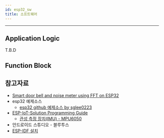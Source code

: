 ```yaml
---
id: esp32_sw
title: 소프트웨어
---
```

---

## Application Logic

T.B.D

## Function Block

## 참고자료

* [Smart door bell and noise meter using FFT on ESP32](https://iotassistant.io/esp32/smart-door-bell-noise-meter-using-fft-esp32/)
* esp32 예제소스
  * [esp32 github 예제소스 by sglee0223](https://github.com/sglee0223/esp32)
* [ESP-IoT-Solution Programming Guide](https://docs.espressif.com/projects/espressif-esp-iot-solution/en/latest/)
  * [관성 측정 장치(IMU) - MPU6050](https://docs.espressif.com/projects/espressif-esp-iot-solution/en/latest/sensors/imu.html#adapted-products)
* 안드로이드 스튜디오 - 블루투스
* [ESP-IDF 설치](https://docs.espressif.com/projects/esp-idf/en/latest/esp32/get-started/index.html#get-esp-idf)


